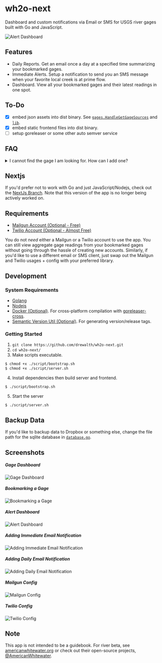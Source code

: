 # wh2o-next

Dashboard and custom notifications via Email or SMS for USGS river gages built with Go and JavaScript.

![Alert Dashboard](/client/public/wh2o-next-alert-01.png)

## Features

- Daily Reports. Get an email once a day at a specified time summarizing your bookmarked gages.
- Immediate Alerts. Setup a notification to send you an SMS message when your favorite local creek is at prime flow.
- Dashboard. View all your bookmarked gages and their latest readings in one spot.

## To-Do

- [x] embed json assets into dist binary. See [`gages.HandleGetGageSources`](/core/gages/gages.go) and [`lib`](/core/lib/).
- [x] embed static frontend files into dist binary.
- [ ] setup goreleaser or some other auto semver service

## FAQ

<details>
<summary>
I cannot find the gage I am looking for. How can I add one?
</summary>

If you cannot find a USGS gage in the set, you can manually insert the gage's site number in the input when adding a bookmark. Alternatively, you can add the gage to the source JSON file. See all [gage sources](/core/lib/sources).

![USGS Page](/client/public/wh2o-next-gage-site-01.png)

</details>

## Nextjs

If you'd prefer not to work with Go and just JavaScript/Nodejs, check out the [NextJs Branch](https://github.com/drewalth/wh2o-next/tree/nextjs). Note that this version of the app is no longer being actively worked on.

## Requirements

- [Mailgun Account (Optional - Free)](https://www.mailgun.com/)
- [Twilio Account (Optional - Almost Free)](https://www.twilio.com/docs/sms)

You do not _need_ either a Mailgun or a Twilio account to use the app. You can still view aggregate gage readings from your bookmarked gages without going through the hassle of creating new accounts. Similarly, if you'd like to use a different email or SMS client, just swap out the Mailgun and Twilio usages + config with your preferred library.

## Development

### System Requirements

- [Golang](https://go.dev/)
- [Nodejs](https://nodejs.org/en/)
- [Docker (Optional)](https://www.docker.com/). For cross-platform compilation with [goreleaser-cross](https://github.com/goreleaser/goreleaser-cross).
- [Semantic Version Util (Optional)](https://github.com/caarlos0/svu). For generating version/release tags.

### Getting Started

1. `git clone https://github.com/drewalth/wh2o-next.git`
2. `cd wh2o-next/`
3. Make scripts executable.

```sh
$ chmod +x ./script/bootstrap.sh
$ chmod +x ./script/server.sh
```

4. Install dependencies then build server and frontend.

```sh
$ ./script/bootstrap.sh
```

5. Start the server

```sh
$ ./script/server.sh
```

## Backup Data

If you'd like to backup data to Dropbox or something else, change the file path for the sqlite database in [`database.go`](/database/database.go).

## Screenshots

##### Gage Dashboard

![Gage Dashboard](/client/public/wh2o-next-gage-02.png)

##### Bookmarking a Gage

![Bookmarking a Gage](/client/public/wh2o-next-gage-01.png)

##### Alert Dashboard

![Alert Dashboard](/client/public/wh2o-next-alert-01.png)

##### Adding Immediate Email Notification

![Adding Immediate Email Notification](/client/public/wh2o-next-alert-02.png)

##### Adding Daily Email Notification

![Adding Daily Email Notification](/client/public/wh2o-next-alert-03.png)

##### Mailgun Config

![Mailgun Config](/client/public/wh2o-next-settings-02.png)

##### Twilio Config

![Twilio Config](/client/public/wh2o-next-settings-01.png)

## Note

This app is not intended to be a guidebook. For river beta, see [americanwhitewater.org](https://www.americanwhitewater.org/) or check out their open-source projects, [@AmericanWhitewater](https://github.com/AmericanWhitewater).
